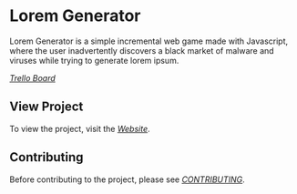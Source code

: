 # Lorem Generator

Lorem Generator is a simple incremental web game made with Javascript, where the user inadvertently discovers a black market of malware and viruses while trying to generate lorem ipsum.

_[Trello Board](https://trello.com/b/K79SuoKy/popup-website-game)_

## View Project

To view the project, visit the _[Website](https://gaming-village.github.io/popups/public/index.html)_.

## Contributing

Before contributing to the project, please see _[CONTRIBUTING](https://gaming-village.github.io/popups/CONTRIBUTING.md)_.
